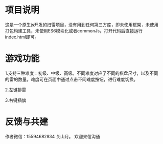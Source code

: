 # 项目说明
这是一个原生js开发的扫雷项目，没有用到任何第三方库，即未使用框架，未使用打包构建工具，未使用ES6模块化或者commonJs，打开代码后直接运行index.html即可。
# 游戏功能
1.支持三种难度：初级、中级、高级。不同难度对应了不同的棋盘尺寸，以及不同的雷的数量。难度可在页面中通过点击不同难度按钮，进行难度切换。

2.左键排雷

3.右键插旗
# 反馈与共建
作者微信：15594682834 关山月。
欢迎来信沟通
